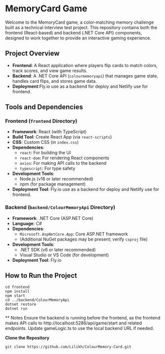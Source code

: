 # MemoryCard Game

Welcome to the MemoryCard game, a color-matching memory challenge built as a technical interview test project. This repository contains both the frontend (React-based) and backend (.NET Core API) components, designed to work together to provide an interactive gaming experience.

## Project Overview
- **Frontend**: A React application where players flip cards to match colors, track scores, and view game results.
- **Backend**: A .NET Core API (`colourmemoryapi`) that manages game state, handles card flips, and stores game data.
- **Deployment**:Fly.io use as a backend for deploy and Netlify use for frontend.
## Tools and Dependencies

### Frontend (`frontend` Directory)
- **Framework**: React (with TypeScript)
- **Build Tool**: Create React App (via `react-scripts`)
- **CSS**: Custom CSS (in `index.css`)
- **Dependencies**:
  - `react`: For building the UI
  - `react-dom`: For rendering React components
  - `axios`: For making API calls to the backend
  - `typescript`: For type safety
- **Development Tools**:
  - Node.js (v18 or later recommended)
  - npm (for package management)
- **Deployment Tool**: Fly.io use as a backend for deploy and Netlify use for frontend.

### Backend (`backend/ColourMemoryApi` Directory)
- **Framework**: .NET Core (ASP.NET Core)
- **Language**: C#
- **Dependencies**:
  - `Microsoft.AspNetCore.App`: Core ASP.NET framework
  - (Additional NuGet packages may be present; verify `csproj` file)
- **Development Tools**:
  - .NET SDK (v6 or later recommended)
  - Visual Studio or VS Code (for development)
- **Deployment Tool**: Fly.io

## How to Run the Project
    cd frontend
    npm install
    npm start
    cd ../backend/ColourMemoryApi
    dotnet restore
    dotnet run

** Notes
    Ensure the backend is running before the frontend, as the frontend makes API calls to http://localhost:5286/api/game/start and related endpoints.
    Update gameLogic.ts to use the local backend URL if needed.

 **Clone the Repository**
   ```bash
   git clone https://github.com/Lilikh/ColourMemory-Card.git
 